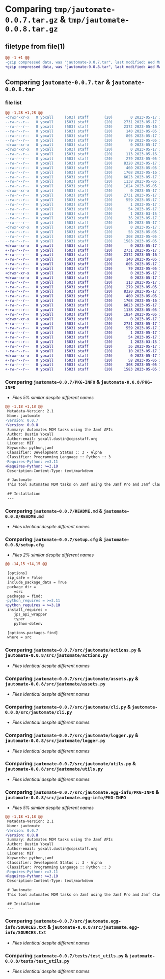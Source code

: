 # Comparing `tmp/jautomate-0.0.7.tar.gz` & `tmp/jautomate-0.0.8.tar.gz`

## filetype from file(1)

```diff
@@ -1 +1 @@
-gzip compressed data, was "jautomate-0.0.7.tar", last modified: Wed May 17 18:42:58 2023, max compression
+gzip compressed data, was "jautomate-0.0.8.tar", last modified: Wed May 17 19:26:33 2023, max compression
```

## Comparing `jautomate-0.0.7.tar` & `jautomate-0.0.8.tar`

### file list

```diff
@@ -1,28 +1,28 @@
-drwxr-xr-x   0 yoxall     (503) staff       (20)        0 2023-05-17 18:42:58.147237 jautomate-0.0.7/
--rw-r--r--   0 yoxall     (503) staff       (20)     2731 2023-05-17 18:42:58.147337 jautomate-0.0.7/PKG-INFO
--rw-r--r--   0 yoxall     (503) staff       (20)     2372 2023-05-16 18:24:54.000000 jautomate-0.0.7/README.md
--rw-r--r--   0 yoxall     (503) staff       (20)      140 2023-05-05 12:20:37.000000 jautomate-0.0.7/pyproject.toml
--rw-r--r--   0 yoxall     (503) staff       (20)      805 2023-05-17 18:42:58.147684 jautomate-0.0.7/setup.cfg
--rw-r--r--   0 yoxall     (503) staff       (20)       79 2023-05-05 12:20:37.000000 jautomate-0.0.7/setup.py
-drwxr-xr-x   0 yoxall     (503) staff       (20)        0 2023-05-17 18:42:58.142417 jautomate-0.0.7/src/
-drwxr-xr-x   0 yoxall     (503) staff       (20)        0 2023-05-17 18:42:58.145307 jautomate-0.0.7/src/jautomate/
--rw-r--r--   0 yoxall     (503) staff       (20)      113 2023-05-16 15:22:01.000000 jautomate-0.0.7/src/jautomate/__init__.py
--rw-r--r--   0 yoxall     (503) staff       (20)      279 2023-05-05 12:20:37.000000 jautomate-0.0.7/src/jautomate/__main__.py
--rw-r--r--   0 yoxall     (503) staff       (20)     8320 2023-05-17 15:53:41.000000 jautomate-0.0.7/src/jautomate/actions.py
--rw-r--r--   0 yoxall     (503) staff       (20)      460 2023-05-05 12:20:37.000000 jautomate-0.0.7/src/jautomate/api.py
--rw-r--r--   0 yoxall     (503) staff       (20)     1768 2023-05-16 12:57:26.000000 jautomate-0.0.7/src/jautomate/assets.py
--rw-r--r--   0 yoxall     (503) staff       (20)     6023 2023-05-17 15:49:16.000000 jautomate-0.0.7/src/jautomate/cli.py
--rw-r--r--   0 yoxall     (503) staff       (20)     1138 2023-05-05 12:20:37.000000 jautomate-0.0.7/src/jautomate/logger.py
--rw-r--r--   0 yoxall     (503) staff       (20)     1824 2023-05-05 12:20:37.000000 jautomate-0.0.7/src/jautomate/utils.py
-drwxr-xr-x   0 yoxall     (503) staff       (20)        0 2023-05-17 18:42:58.146519 jautomate-0.0.7/src/jautomate.egg-info/
--rw-r--r--   0 yoxall     (503) staff       (20)     2731 2023-05-17 18:42:58.000000 jautomate-0.0.7/src/jautomate.egg-info/PKG-INFO
--rw-r--r--   0 yoxall     (503) staff       (20)      559 2023-05-17 18:42:58.000000 jautomate-0.0.7/src/jautomate.egg-info/SOURCES.txt
--rw-r--r--   0 yoxall     (503) staff       (20)        1 2023-05-17 18:42:58.000000 jautomate-0.0.7/src/jautomate.egg-info/dependency_links.txt
--rw-r--r--   0 yoxall     (503) staff       (20)       54 2023-05-17 18:42:58.000000 jautomate-0.0.7/src/jautomate.egg-info/entry_points.txt
--rw-r--r--   0 yoxall     (503) staff       (20)        1 2023-03-15 18:37:15.000000 jautomate-0.0.7/src/jautomate.egg-info/not-zip-safe
--rw-r--r--   0 yoxall     (503) staff       (20)       36 2023-05-17 18:42:58.000000 jautomate-0.0.7/src/jautomate.egg-info/requires.txt
--rw-r--r--   0 yoxall     (503) staff       (20)       10 2023-05-17 18:42:58.000000 jautomate-0.0.7/src/jautomate.egg-info/top_level.txt
-drwxr-xr-x   0 yoxall     (503) staff       (20)        0 2023-05-17 18:42:58.147053 jautomate-0.0.7/tests/
--rw-r--r--   0 yoxall     (503) staff       (20)       58 2023-05-05 12:20:37.000000 jautomate-0.0.7/tests/test_actions.py
--rw-r--r--   0 yoxall     (503) staff       (20)      308 2023-05-05 12:20:37.000000 jautomate-0.0.7/tests/test_jautomate.py
--rw-r--r--   0 yoxall     (503) staff       (20)     1583 2023-05-05 12:20:37.000000 jautomate-0.0.7/tests/test_utils.py
+drwxr-xr-x   0 yoxall     (503) staff       (20)        0 2023-05-17 19:26:33.042077 jautomate-0.0.8/
+-rw-r--r--   0 yoxall     (503) staff       (20)     2731 2023-05-17 19:26:33.042173 jautomate-0.0.8/PKG-INFO
+-rw-r--r--   0 yoxall     (503) staff       (20)     2372 2023-05-16 18:24:54.000000 jautomate-0.0.8/README.md
+-rw-r--r--   0 yoxall     (503) staff       (20)      140 2023-05-05 12:20:37.000000 jautomate-0.0.8/pyproject.toml
+-rw-r--r--   0 yoxall     (503) staff       (20)      805 2023-05-17 19:26:33.042527 jautomate-0.0.8/setup.cfg
+-rw-r--r--   0 yoxall     (503) staff       (20)       79 2023-05-05 12:20:37.000000 jautomate-0.0.8/setup.py
+drwxr-xr-x   0 yoxall     (503) staff       (20)        0 2023-05-17 19:26:33.037235 jautomate-0.0.8/src/
+drwxr-xr-x   0 yoxall     (503) staff       (20)        0 2023-05-17 19:26:33.040117 jautomate-0.0.8/src/jautomate/
+-rw-r--r--   0 yoxall     (503) staff       (20)      113 2023-05-17 19:26:23.000000 jautomate-0.0.8/src/jautomate/__init__.py
+-rw-r--r--   0 yoxall     (503) staff       (20)      279 2023-05-05 12:20:37.000000 jautomate-0.0.8/src/jautomate/__main__.py
+-rw-r--r--   0 yoxall     (503) staff       (20)     8320 2023-05-17 15:53:41.000000 jautomate-0.0.8/src/jautomate/actions.py
+-rw-r--r--   0 yoxall     (503) staff       (20)      460 2023-05-05 12:20:37.000000 jautomate-0.0.8/src/jautomate/api.py
+-rw-r--r--   0 yoxall     (503) staff       (20)     1768 2023-05-16 12:57:26.000000 jautomate-0.0.8/src/jautomate/assets.py
+-rw-r--r--   0 yoxall     (503) staff       (20)     6023 2023-05-17 15:49:16.000000 jautomate-0.0.8/src/jautomate/cli.py
+-rw-r--r--   0 yoxall     (503) staff       (20)     1138 2023-05-05 12:20:37.000000 jautomate-0.0.8/src/jautomate/logger.py
+-rw-r--r--   0 yoxall     (503) staff       (20)     1824 2023-05-05 12:20:37.000000 jautomate-0.0.8/src/jautomate/utils.py
+drwxr-xr-x   0 yoxall     (503) staff       (20)        0 2023-05-17 19:26:33.041452 jautomate-0.0.8/src/jautomate.egg-info/
+-rw-r--r--   0 yoxall     (503) staff       (20)     2731 2023-05-17 19:26:33.000000 jautomate-0.0.8/src/jautomate.egg-info/PKG-INFO
+-rw-r--r--   0 yoxall     (503) staff       (20)      559 2023-05-17 19:26:33.000000 jautomate-0.0.8/src/jautomate.egg-info/SOURCES.txt
+-rw-r--r--   0 yoxall     (503) staff       (20)        1 2023-05-17 19:26:33.000000 jautomate-0.0.8/src/jautomate.egg-info/dependency_links.txt
+-rw-r--r--   0 yoxall     (503) staff       (20)       54 2023-05-17 19:26:33.000000 jautomate-0.0.8/src/jautomate.egg-info/entry_points.txt
+-rw-r--r--   0 yoxall     (503) staff       (20)        1 2023-03-15 18:37:15.000000 jautomate-0.0.8/src/jautomate.egg-info/not-zip-safe
+-rw-r--r--   0 yoxall     (503) staff       (20)       36 2023-05-17 19:26:33.000000 jautomate-0.0.8/src/jautomate.egg-info/requires.txt
+-rw-r--r--   0 yoxall     (503) staff       (20)       10 2023-05-17 19:26:33.000000 jautomate-0.0.8/src/jautomate.egg-info/top_level.txt
+drwxr-xr-x   0 yoxall     (503) staff       (20)        0 2023-05-17 19:26:33.041906 jautomate-0.0.8/tests/
+-rw-r--r--   0 yoxall     (503) staff       (20)       58 2023-05-05 12:20:37.000000 jautomate-0.0.8/tests/test_actions.py
+-rw-r--r--   0 yoxall     (503) staff       (20)      308 2023-05-05 12:20:37.000000 jautomate-0.0.8/tests/test_jautomate.py
+-rw-r--r--   0 yoxall     (503) staff       (20)     1583 2023-05-05 12:20:37.000000 jautomate-0.0.8/tests/test_utils.py
```

### Comparing `jautomate-0.0.7/PKG-INFO` & `jautomate-0.0.8/PKG-INFO`

 * *Files 5% similar despite different names*

```diff
@@ -1,18 +1,18 @@
 Metadata-Version: 2.1
 Name: jautomate
-Version: 0.0.7
+Version: 0.0.8
 Summary: Automates MDM tasks using the Jamf APIs
 Author: Dustin Yoxall
 Author-email: yoxall.dustin@ccpsstaff.org
 License: MIT
 Keywords: python,jamf
 Classifier: Development Status :: 3 - Alpha
 Classifier: Programming Language :: Python :: 3
-Requires-Python: >=3.11
+Requires-Python: >=3.10
 Description-Content-Type: text/markdown
 
 # Jautomate
 This tool automates MDM tasks on Jamf using the Jamf Pro and Jamf Classic API. For now there are only tasks focused on mobile devices. Computer versions of those tasks are in the works.
 
 ## Installation
 ---
```

### Comparing `jautomate-0.0.7/README.md` & `jautomate-0.0.8/README.md`

 * *Files identical despite different names*

### Comparing `jautomate-0.0.7/setup.cfg` & `jautomate-0.0.8/setup.cfg`

 * *Files 2% similar despite different names*

```diff
@@ -14,15 +14,15 @@
 
 [options]
 zip_safe = False
 include_package_data = True
 package_dir = 
 	=src
 packages = find:
-python_requires = >=3.11
+python_requires = >=3.10
 install_requires = 
 	jps_api_wrapper
 	typer
 	python-dotenv
 
 [options.packages.find]
 where = src
```

### Comparing `jautomate-0.0.7/src/jautomate/actions.py` & `jautomate-0.0.8/src/jautomate/actions.py`

 * *Files identical despite different names*

### Comparing `jautomate-0.0.7/src/jautomate/assets.py` & `jautomate-0.0.8/src/jautomate/assets.py`

 * *Files identical despite different names*

### Comparing `jautomate-0.0.7/src/jautomate/cli.py` & `jautomate-0.0.8/src/jautomate/cli.py`

 * *Files identical despite different names*

### Comparing `jautomate-0.0.7/src/jautomate/logger.py` & `jautomate-0.0.8/src/jautomate/logger.py`

 * *Files identical despite different names*

### Comparing `jautomate-0.0.7/src/jautomate/utils.py` & `jautomate-0.0.8/src/jautomate/utils.py`

 * *Files identical despite different names*

### Comparing `jautomate-0.0.7/src/jautomate.egg-info/PKG-INFO` & `jautomate-0.0.8/src/jautomate.egg-info/PKG-INFO`

 * *Files 5% similar despite different names*

```diff
@@ -1,18 +1,18 @@
 Metadata-Version: 2.1
 Name: jautomate
-Version: 0.0.7
+Version: 0.0.8
 Summary: Automates MDM tasks using the Jamf APIs
 Author: Dustin Yoxall
 Author-email: yoxall.dustin@ccpsstaff.org
 License: MIT
 Keywords: python,jamf
 Classifier: Development Status :: 3 - Alpha
 Classifier: Programming Language :: Python :: 3
-Requires-Python: >=3.11
+Requires-Python: >=3.10
 Description-Content-Type: text/markdown
 
 # Jautomate
 This tool automates MDM tasks on Jamf using the Jamf Pro and Jamf Classic API. For now there are only tasks focused on mobile devices. Computer versions of those tasks are in the works.
 
 ## Installation
 ---
```

### Comparing `jautomate-0.0.7/src/jautomate.egg-info/SOURCES.txt` & `jautomate-0.0.8/src/jautomate.egg-info/SOURCES.txt`

 * *Files identical despite different names*

### Comparing `jautomate-0.0.7/tests/test_utils.py` & `jautomate-0.0.8/tests/test_utils.py`

 * *Files identical despite different names*

